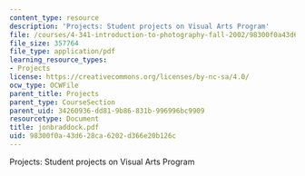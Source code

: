 ```yaml
---
content_type: resource
description: 'Projects: Student projects on Visual Arts Program'
file: /courses/4-341-introduction-to-photography-fall-2002/98300f0a43d628ca6202d366e20b126c_jonbraddock.pdf
file_size: 357764
file_type: application/pdf
learning_resource_types:
- Projects
license: https://creativecommons.org/licenses/by-nc-sa/4.0/
ocw_type: OCWFile
parent_title: Projects
parent_type: CourseSection
parent_uid: 34260936-dd81-9b86-831b-996996bc9909
resourcetype: Document
title: jonbraddock.pdf
uid: 98300f0a-43d6-28ca-6202-d366e20b126c
---
```

Projects: Student projects on Visual Arts Program